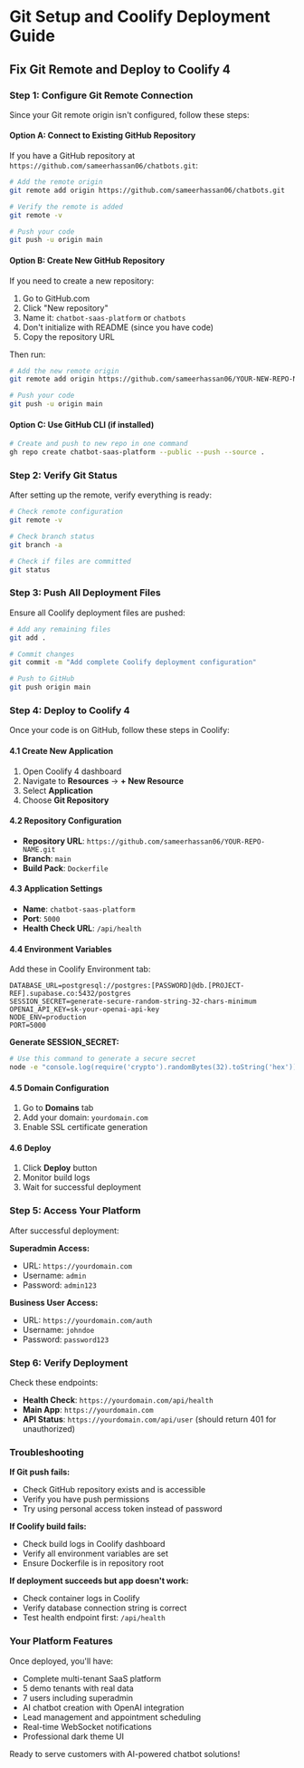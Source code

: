# Git Setup and Coolify Deployment Guide

## Fix Git Remote and Deploy to Coolify 4

### Step 1: Configure Git Remote Connection

Since your Git remote origin isn't configured, follow these steps:

#### Option A: Connect to Existing GitHub Repository
If you have a GitHub repository at `https://github.com/sameerhassan06/chatbots.git`:

```bash
# Add the remote origin
git remote add origin https://github.com/sameerhassan06/chatbots.git

# Verify the remote is added
git remote -v

# Push your code
git push -u origin main
```

#### Option B: Create New GitHub Repository
If you need to create a new repository:

1. Go to GitHub.com
2. Click "New repository"
3. Name it: `chatbot-saas-platform` or `chatbots`
4. Don't initialize with README (since you have code)
5. Copy the repository URL

Then run:
```bash
# Add the new remote origin
git remote add origin https://github.com/sameerhassan06/YOUR-NEW-REPO-NAME.git

# Push your code
git push -u origin main
```

#### Option C: Use GitHub CLI (if installed)
```bash
# Create and push to new repo in one command
gh repo create chatbot-saas-platform --public --push --source .
```

### Step 2: Verify Git Status

After setting up the remote, verify everything is ready:

```bash
# Check remote configuration
git remote -v

# Check branch status
git branch -a

# Check if files are committed
git status
```

### Step 3: Push All Deployment Files

Ensure all Coolify deployment files are pushed:
```bash
# Add any remaining files
git add .

# Commit changes
git commit -m "Add complete Coolify deployment configuration"

# Push to GitHub
git push origin main
```

### Step 4: Deploy to Coolify 4

Once your code is on GitHub, follow these steps in Coolify:

#### 4.1 Create New Application
1. Open Coolify 4 dashboard
2. Navigate to **Resources** → **+ New Resource**
3. Select **Application**
4. Choose **Git Repository**

#### 4.2 Repository Configuration
- **Repository URL**: `https://github.com/sameerhassan06/YOUR-REPO-NAME.git`
- **Branch**: `main`
- **Build Pack**: `Dockerfile`

#### 4.3 Application Settings
- **Name**: `chatbot-saas-platform`
- **Port**: `5000`
- **Health Check URL**: `/api/health`

#### 4.4 Environment Variables
Add these in Coolify Environment tab:

```env
DATABASE_URL=postgresql://postgres:[PASSWORD]@db.[PROJECT-REF].supabase.co:5432/postgres
SESSION_SECRET=generate-secure-random-string-32-chars-minimum
OPENAI_API_KEY=sk-your-openai-api-key
NODE_ENV=production
PORT=5000
```

**Generate SESSION_SECRET:**
```bash
# Use this command to generate a secure secret
node -e "console.log(require('crypto').randomBytes(32).toString('hex'))"
```

#### 4.5 Domain Configuration
1. Go to **Domains** tab
2. Add your domain: `yourdomain.com`
3. Enable SSL certificate generation

#### 4.6 Deploy
1. Click **Deploy** button
2. Monitor build logs
3. Wait for successful deployment

### Step 5: Access Your Platform

After successful deployment:

**Superadmin Access:**
- URL: `https://yourdomain.com`
- Username: `admin`
- Password: `admin123`

**Business User Access:**
- URL: `https://yourdomain.com/auth`
- Username: `johndoe`
- Password: `password123`

### Step 6: Verify Deployment

Check these endpoints:
- **Health Check**: `https://yourdomain.com/api/health`
- **Main App**: `https://yourdomain.com`
- **API Status**: `https://yourdomain.com/api/user` (should return 401 for unauthorized)

### Troubleshooting

**If Git push fails:**
- Check GitHub repository exists and is accessible
- Verify you have push permissions
- Try using personal access token instead of password

**If Coolify build fails:**
- Check build logs in Coolify dashboard
- Verify all environment variables are set
- Ensure Dockerfile is in repository root

**If deployment succeeds but app doesn't work:**
- Check container logs in Coolify
- Verify database connection string is correct
- Test health endpoint first: `/api/health`

### Your Platform Features

Once deployed, you'll have:
- Complete multi-tenant SaaS platform
- 5 demo tenants with real data
- 7 users including superadmin
- AI chatbot creation with OpenAI integration
- Lead management and appointment scheduling
- Real-time WebSocket notifications
- Professional dark theme UI

Ready to serve customers with AI-powered chatbot solutions!